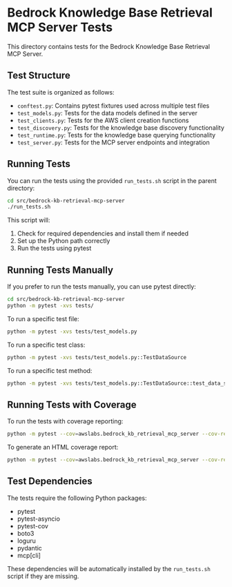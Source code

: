 # Bedrock Knowledge Base Retrieval MCP Server Tests

This directory contains tests for the Bedrock Knowledge Base Retrieval MCP Server.

## Test Structure

The test suite is organized as follows:

- `conftest.py`: Contains pytest fixtures used across multiple test files
- `test_models.py`: Tests for the data models defined in the server
- `test_clients.py`: Tests for the AWS client creation functions
- `test_discovery.py`: Tests for the knowledge base discovery functionality
- `test_runtime.py`: Tests for the knowledge base querying functionality
- `test_server.py`: Tests for the MCP server endpoints and integration

## Running Tests

You can run the tests using the provided `run_tests.sh` script in the parent directory:

```bash
cd src/bedrock-kb-retrieval-mcp-server
./run_tests.sh
```

This script will:
1. Check for required dependencies and install them if needed
2. Set up the Python path correctly
3. Run the tests using pytest

## Running Tests Manually

If you prefer to run the tests manually, you can use pytest directly:

```bash
cd src/bedrock-kb-retrieval-mcp-server
python -m pytest -xvs tests/
```

To run a specific test file:

```bash
python -m pytest -xvs tests/test_models.py
```

To run a specific test class:

```bash
python -m pytest -xvs tests/test_models.py::TestDataSource
```

To run a specific test method:

```bash
python -m pytest -xvs tests/test_models.py::TestDataSource::test_data_source_creation
```

## Running Tests with Coverage

To run the tests with coverage reporting:

```bash
python -m pytest --cov=awslabs.bedrock_kb_retrieval_mcp_server --cov-report=term-missing tests/
```

To generate an HTML coverage report:

```bash
python -m pytest --cov=awslabs.bedrock_kb_retrieval_mcp_server --cov-report=html tests/
```

## Test Dependencies

The tests require the following Python packages:
- pytest
- pytest-asyncio
- pytest-cov
- boto3
- loguru
- pydantic
- mcp[cli]

These dependencies will be automatically installed by the `run_tests.sh` script if they are missing.
